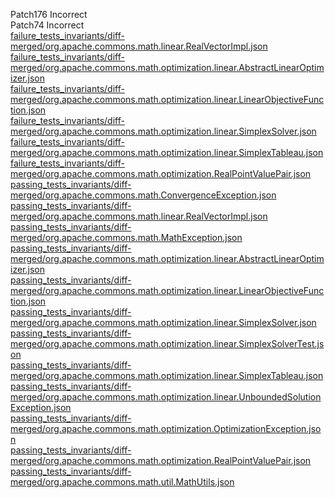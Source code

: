Patch176 Incorrect  
Patch74 Incorrect  
[failure_tests_invariants/diff-merged/org.apache.commons.math.linear.RealVectorImpl.json](https://boyang9602.github.io/?datasource=https://raw.githubusercontent.com/boyang9602/tmp/master/Math/88/failure_tests_invariants/diff-merged/org.apache.commons.math.linear.RealVectorImpl.json)  
[failure_tests_invariants/diff-merged/org.apache.commons.math.optimization.linear.AbstractLinearOptimizer.json](https://boyang9602.github.io/?datasource=https://raw.githubusercontent.com/boyang9602/tmp/master/Math/88/failure_tests_invariants/diff-merged/org.apache.commons.math.optimization.linear.AbstractLinearOptimizer.json)  
[failure_tests_invariants/diff-merged/org.apache.commons.math.optimization.linear.LinearObjectiveFunction.json](https://boyang9602.github.io/?datasource=https://raw.githubusercontent.com/boyang9602/tmp/master/Math/88/failure_tests_invariants/diff-merged/org.apache.commons.math.optimization.linear.LinearObjectiveFunction.json)  
[failure_tests_invariants/diff-merged/org.apache.commons.math.optimization.linear.SimplexSolver.json](https://boyang9602.github.io/?datasource=https://raw.githubusercontent.com/boyang9602/tmp/master/Math/88/failure_tests_invariants/diff-merged/org.apache.commons.math.optimization.linear.SimplexSolver.json)  
[failure_tests_invariants/diff-merged/org.apache.commons.math.optimization.linear.SimplexTableau.json](https://boyang9602.github.io/?datasource=https://raw.githubusercontent.com/boyang9602/tmp/master/Math/88/failure_tests_invariants/diff-merged/org.apache.commons.math.optimization.linear.SimplexTableau.json)  
[failure_tests_invariants/diff-merged/org.apache.commons.math.optimization.RealPointValuePair.json](https://boyang9602.github.io/?datasource=https://raw.githubusercontent.com/boyang9602/tmp/master/Math/88/failure_tests_invariants/diff-merged/org.apache.commons.math.optimization.RealPointValuePair.json)  
[passing_tests_invariants/diff-merged/org.apache.commons.math.ConvergenceException.json](https://boyang9602.github.io/?datasource=https://raw.githubusercontent.com/boyang9602/tmp/master/Math/88/passing_tests_invariants/diff-merged/org.apache.commons.math.ConvergenceException.json)  
[passing_tests_invariants/diff-merged/org.apache.commons.math.linear.RealVectorImpl.json](https://boyang9602.github.io/?datasource=https://raw.githubusercontent.com/boyang9602/tmp/master/Math/88/passing_tests_invariants/diff-merged/org.apache.commons.math.linear.RealVectorImpl.json)  
[passing_tests_invariants/diff-merged/org.apache.commons.math.MathException.json](https://boyang9602.github.io/?datasource=https://raw.githubusercontent.com/boyang9602/tmp/master/Math/88/passing_tests_invariants/diff-merged/org.apache.commons.math.MathException.json)  
[passing_tests_invariants/diff-merged/org.apache.commons.math.optimization.linear.AbstractLinearOptimizer.json](https://boyang9602.github.io/?datasource=https://raw.githubusercontent.com/boyang9602/tmp/master/Math/88/passing_tests_invariants/diff-merged/org.apache.commons.math.optimization.linear.AbstractLinearOptimizer.json)  
[passing_tests_invariants/diff-merged/org.apache.commons.math.optimization.linear.LinearObjectiveFunction.json](https://boyang9602.github.io/?datasource=https://raw.githubusercontent.com/boyang9602/tmp/master/Math/88/passing_tests_invariants/diff-merged/org.apache.commons.math.optimization.linear.LinearObjectiveFunction.json)  
[passing_tests_invariants/diff-merged/org.apache.commons.math.optimization.linear.SimplexSolver.json](https://boyang9602.github.io/?datasource=https://raw.githubusercontent.com/boyang9602/tmp/master/Math/88/passing_tests_invariants/diff-merged/org.apache.commons.math.optimization.linear.SimplexSolver.json)  
[passing_tests_invariants/diff-merged/org.apache.commons.math.optimization.linear.SimplexSolverTest.json](https://boyang9602.github.io/?datasource=https://raw.githubusercontent.com/boyang9602/tmp/master/Math/88/passing_tests_invariants/diff-merged/org.apache.commons.math.optimization.linear.SimplexSolverTest.json)  
[passing_tests_invariants/diff-merged/org.apache.commons.math.optimization.linear.SimplexTableau.json](https://boyang9602.github.io/?datasource=https://raw.githubusercontent.com/boyang9602/tmp/master/Math/88/passing_tests_invariants/diff-merged/org.apache.commons.math.optimization.linear.SimplexTableau.json)  
[passing_tests_invariants/diff-merged/org.apache.commons.math.optimization.linear.UnboundedSolutionException.json](https://boyang9602.github.io/?datasource=https://raw.githubusercontent.com/boyang9602/tmp/master/Math/88/passing_tests_invariants/diff-merged/org.apache.commons.math.optimization.linear.UnboundedSolutionException.json)  
[passing_tests_invariants/diff-merged/org.apache.commons.math.optimization.OptimizationException.json](https://boyang9602.github.io/?datasource=https://raw.githubusercontent.com/boyang9602/tmp/master/Math/88/passing_tests_invariants/diff-merged/org.apache.commons.math.optimization.OptimizationException.json)  
[passing_tests_invariants/diff-merged/org.apache.commons.math.optimization.RealPointValuePair.json](https://boyang9602.github.io/?datasource=https://raw.githubusercontent.com/boyang9602/tmp/master/Math/88/passing_tests_invariants/diff-merged/org.apache.commons.math.optimization.RealPointValuePair.json)  
[passing_tests_invariants/diff-merged/org.apache.commons.math.util.MathUtils.json](https://boyang9602.github.io/?datasource=https://raw.githubusercontent.com/boyang9602/tmp/master/Math/88/passing_tests_invariants/diff-merged/org.apache.commons.math.util.MathUtils.json)  
